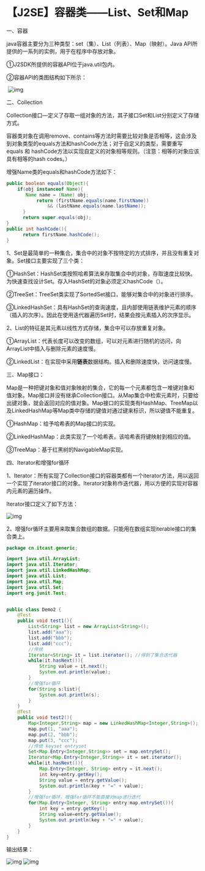 # 【J2SE】容器类——List、Set和Map



一、容器

   java容器主要分为三种类型：set（集）、List（列表）、Map（映射）。Java  API所提供的一系列的实例，用于在程序中存放对象。

①J2SDK所提供的容器API位于java.util包内。

②容器API的类图结构如下所示：

​    ![img](https://img-blog.csdn.net/20161217161905977?watermark/2/text/aHR0cDovL2Jsb2cuY3Nkbi5uZXQvcXFfMjY1NDUzMDU=/font/5a6L5L2T/fontsize/400/fill/I0JBQkFCMA==/dissolve/70/gravity/Center)



二、Collection

  Collection接口—定义了存取一组对象的方法，其子接口Set和List分别定义了存储方式。



  容器类对象在调用remove、contains等方法时需要比较对象是否相等，这会涉及到对象类型的equals方法和hashCode方法；对于自定义的类型，需要重写equals  和 hashCode方法以实现自定义的对象相等规则。（注意：相等的对象应该具有相等的hash  codes。）

  增强Name类的equals和hashCode方法如下：

```java
public boolean equals(Object){
	if(obj instanceof Name){
	   Name name = (Name) obj;
           return (firstName.equals(name.firstName))
               && (lastName.equals(name.lastName));
      }
      return super.equals(obj);
}
public int hashCode(){
      return firstName.hashCode();
}
```



1、Set是最简单的一种集合，集合中的对象不按特定的方式排序，并且没有重复对象。Set接口主要实现了三个类：

①HashSet：HashSet类按照哈希算法来存取集合中的对象，存取速度比较快。为快速查找设计Set。存入HashSet的对象必须定义hashCode（）。

②TreeSet：TreeSet类实现了SortedSet接口，能够对集合中的对象进行排序。

③LinkedHashSet：具有HashSet的查询速度，且内部使用链表维护元素的顺序（插入的次序）。因此在使用迭代器遍历Set时，结果会按元素插入的次序显示。



2、List的特征是其元素以线性方式存储，集合中可以存放重复对象。

①ArrayList：代表长度可以改变的数组，可以对元素进行随机的访问，向ArrayList中插入与删除元素的速度慢。

②LinkedList：在实现中采用**链表**数据结构。插入和删除速度快，访问速度慢。



三、Map接口：

  Map是一种把键对象和值对象映射的集合，它的每一个元素都包含一堆键对象和值对象。Map接口并没有继承Collection接口。从Map集合中检索元素时，只要给出键对象，就会返回对应的值对象。Map接口的实现类有HashMap、TreeMap以及LinkedHashMap等Map类中存储的键值对通过键来标识，所以键值不能重复。

①HashMap：给予哈希表的Map接口的实现。

②LinkedHashMap：此类实现了一个哈希表，该哈希表将键映射到相应的值。

③TreeMap：基于红黑树的NavigableMap实现。



四、Iterator和增强for循环

  1、Iterator：所有实现了Collection接口的容器类都有一个iterator方法，用以返回一个实现了iterator接口的对象。Iterator对象称作迭代器，用以方便的实现对容器内元素的遍历操作。

   Iterator接口定义了如下方法：

   ![img](https://img-blog.csdn.net/20161217170218449?watermark/2/text/aHR0cDovL2Jsb2cuY3Nkbi5uZXQvcXFfMjY1NDUzMDU=/font/5a6L5L2T/fontsize/400/fill/I0JBQkFCMA==/dissolve/70/gravity/Center)



   2、增强for循环主要用来取集合数组的数据。只能用在数组实现iterable接口的集合类上。

```java
package cn.itcast.generic;

import java.util.ArrayList;
import java.util.Iterator;
import java.util.LinkedHashMap;
import java.util.List;
import java.util.Map;
import java.util.Set;
import org.junit.Test;


public class Demo2 {
	@Test
	public void test1(){
		List<String> list = new ArrayList<String>();
		list.add("aaa");
		list.add("bbb");
		list.add("ccc");
		//传统
		Iterator<String> it = list.iterator(); //得到了集合迭代器
		while(it.hasNext()){
			String value = it.next();
			System.out.println(value);			
		}		
		//增强for循环
		for(String s:list){
			System.out.println(s);
		}		
	}
	@Test
	public void test2(){
		Map<Integer,String> map = new LinkedHashMap<Integer,String>();
		map.put(1, "aaa");
		map.put(2, "bbb");
		map.put(3, "ccc");
		//传统 keyset entryset
		Set<Map.Entry<Integer,String>> set = map.entrySet();
		Iterator<Map.Entry<Integer,String>> it = set.iterator();
		while(it.hasNext()){
			Map.Entry<Integer, String> entry = it.next();		
			int key=entry.getKey();
			String value = entry.getValue();
			System.out.println(key + "=" + value);			
		}
		//增强for循环，增强for循环不能直接对map进行迭代
		for(Map.Entry<Integer, String> entry:map.entrySet()){
			int key = entry.getKey();
			String value=entry.getValue();
			System.out.println(key + "=" + value);
		}
	}
}
```


输出结果：



![img](https://img-blog.csdn.net/20161217170732394?watermark/2/text/aHR0cDovL2Jsb2cuY3Nkbi5uZXQvcXFfMjY1NDUzMDU=/font/5a6L5L2T/fontsize/400/fill/I0JBQkFCMA==/dissolve/70/gravity/Center)  ![img](https://img-blog.csdn.net/20161217170747285?watermark/2/text/aHR0cDovL2Jsb2cuY3Nkbi5uZXQvcXFfMjY1NDUzMDU=/font/5a6L5L2T/fontsize/400/fill/I0JBQkFCMA==/dissolve/70/gravity/Center)